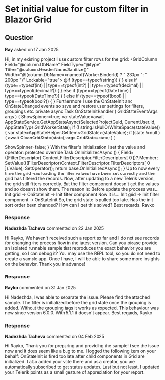 # Set initial value for custom filter in Blazor Grid

## Question

**Ray** asked on 17 Jan 2025

Hi, in my existing project I use custom filter rows for the grid: <GridColumn Field="@column.DbName" FieldType="@type" Title="@column.HeaderName.Sanitize()" Width="@(column.DbName==nameof(Worker.BinderId) ? " 230px ": " 200px ")" Lockable="true"> <FilterCellTemplate> @if (type==typeof(string))
{ <CustomTextRowFilter Context="@context" /> }
else if (type==typeof(int) || type==typeof(int?) || type==typeof(decimal) || type==typeof(decimal?))
{ <CustomNumberRowFilter Context="@context" /> }
else if (type==typeof(DateTime) || type==typeof(DateTime?))
{ <CustomDateRowFilter Context="@context" /> }
else if (type==typeof(bool) || type==typeof(bool?))
{ <CustomBooleanRowFilter Context="@context" /> } </FilterCellTemplate> Furthermore I use the OnStateInit and OnStateChanged events so save and restore user settings for filters, groupings etc. private async Task OnStateInitHandler ( GridStateEventArgs<object> args ) {
ShowSpinner=true; var stateValue=await AppStateService.GetAppStateAsync(SelectedProjectGuid, CurrentUser.Id, AppStateType.GridWorkerState); if (! string.IsNullOrWhiteSpace(stateValue))
{ var state=AppStateHelper.GetItem<GridState<object>>(stateValue); if (state !=null )
{ await CleanGridState(state);
args.GridState=state;
}
}

ShowSpinner=false;
} With the filter's initialization I set the value and operator: protected override Task OnInitializedAsync () {
Field=((FilterDescriptor) Context.FilterDescriptor.FilterDescriptors[ 0 ])?.Member;
SetValue(((FilterDescriptor)Context.FilterDescriptor.FilterDescriptors[ 0 ]).Value);
SetOperator(); return base.OnInitializedAsync();
} Up to now every time the grid was loading the filter values have been set correctly and the grid has filtered the records. Now, after updating to a new Telerik version, the grid still filters correctly. But the filter component doesn't get the values and so doesn't show them. The reason is: Before update the process was... Init grid -> OnStateInit -> Init filter component Now it is... Init grid -> Init filter component -> OnStateInit So, the grid state is pulled too late. Has the init sort order been changed? How can I get this solved? Best regards, Rayko

### Response

**Nadezhda Tacheva** commented on 22 Jan 2025

Hi Rayko, We haven't received such a report so far and I do not see records for changing the process flow in the latest version. Can you please provide an isolated runnable sample that reproduces the exact behavior you are getting, so I can debug it? You may use the REPL tool, so you do not need to create a sample app. Once I have, I will be able to share some more insights on the behavior. Thank you in advance!

### Response

**Rayko** commented on 31 Jan 2025

Hi Nadezhda, I was able to separate the issue. Please find the attached sample. The filter is initialized before the grid state once the grouping is added. Without the grouping tags it works as expected. This behaviour was new since version 6.0.0. With 5.1.1 it doesn't appear. Best regards, Rayko

### Response

**Nadezhda Tacheva** commented on 04 Feb 2025

Hi Rayko, Thank you for preparing and providing the sample! I see the issue now and it does seem like a bug to me. I logged the following item on your behalf: OnStateInit is fired too late after child components in Grid are initialized. I also added your vote there and as a creator, you are automatically subscribed to get status updates. Last but not least, I updated your Telerik points as a small gesture of appreciation for your report.
